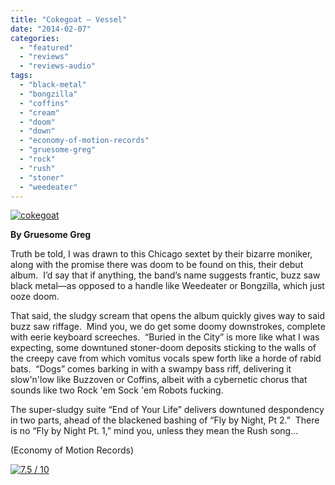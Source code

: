```yaml
---
title: "Cokegoat – Vessel"
date: "2014-02-07"
categories: 
  - "featured"
  - "reviews"
  - "reviews-audio"
tags: 
  - "black-metal"
  - "bongzilla"
  - "coffins"
  - "cream"
  - "doom"
  - "down"
  - "economy-of-motion-records"
  - "gruesome-greg"
  - "rock"
  - "rush"
  - "stoner"
  - "weedeater"
---
```


[![cokegoat](http://www.hellbound.ca/wp-content/uploads/2014/02/cokegoat-590x590.jpg)](http://www.hellbound.ca/wp-content/uploads/2014/02/cokegoat.jpg)

**By Gruesome Greg**

Truth be told, I was drawn to this Chicago sextet by their bizarre moniker, along with the promise there was doom to be found on this, their debut album.  I’d say that if anything, the band’s name suggests frantic, buzz saw black metal—as opposed to a handle like Weedeater or Bongzilla, which just ooze doom.

That said, the sludgy scream that opens the album quickly gives way to said buzz saw riffage.  Mind you, we do get some doomy downstrokes, complete with eerie keyboard screeches.  “Buried in the City” is more like what I was expecting, some downtuned stoner-doom deposits sticking to the walls of the creepy cave from which vomitus vocals spew forth like a horde of rabid bats.  “Dogs” comes barking in with a swampy bass riff, delivering it slow'n'low like Buzzoven or Coffins, albeit with a cybernetic chorus that sounds like two Rock 'em Sock 'em Robots fucking.

The super-sludgy suite “End of Your Life” delivers downtuned despondency in two parts, ahead of the blackened bashing of “Fly by Night, Pt 2.”  There is no “Fly by Night Pt. 1,” mind you, unless they mean the Rush song…

(Economy of Motion Records)

[![7.5 / 10](http://www.hellbound.ca/wp-content/uploads/2009/05/review75.png)](http://www.hellbound.ca/wp-content/uploads/2009/05/review75.png)
